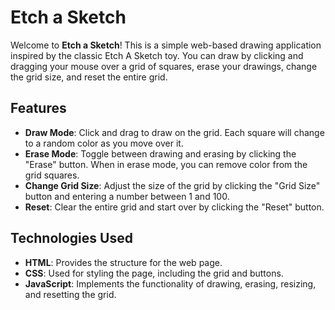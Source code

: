 # Etch a Sketch

Welcome to **Etch a Sketch**! This is a simple web-based drawing application inspired by the classic Etch A Sketch toy. You can draw by clicking and dragging your mouse over a grid of squares, erase your drawings, change the grid size, and reset the entire grid.

## Features

- **Draw Mode**: Click and drag to draw on the grid. Each square will change to a random color as you move over it.
- **Erase Mode**: Toggle between drawing and erasing by clicking the "Erase" button. When in erase mode, you can remove color from the grid squares.
- **Change Grid Size**: Adjust the size of the grid by clicking the "Grid Size" button and entering a number between 1 and 100.
- **Reset**: Clear the entire grid and start over by clicking the "Reset" button.

## Technologies Used

- **HTML**: Provides the structure for the web page.
- **CSS**: Used for styling the page, including the grid and buttons.
- **JavaScript**: Implements the functionality of drawing, erasing, resizing, and resetting the grid.
